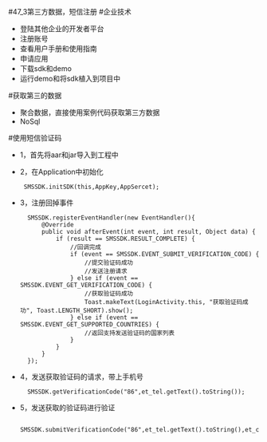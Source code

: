 #47_3第三方数据，短信注册
#企业技术
- 登陆其他企业的开发者平台
- 注册账号
- 查看用户手册和使用指南
- 申请应用
- 下载sdk和demo
- 运行demo和将sdk植入到项目中

#获取第三的数据
- 聚合数据，直接使用案例代码获取第三方数据
- NoSql

#使用短信验证码
- 1，首先将aar和jar导入到工程中 
- 2，在Application中初始化

       SMSSDK.initSDK(this,AppKey,AppSercet);
- 3，注册回掉事件

     	SMSSDK.registerEventHandler(new EventHandler(){
            @Override
            public void afterEvent(int event, int result, Object data) {
                if (result == SMSSDK.RESULT_COMPLETE) {
                    //回调完成
                    if (event == SMSSDK.EVENT_SUBMIT_VERIFICATION_CODE) {
                        //提交验证码成功
                        //发送注册请求
                    } else if (event == SMSSDK.EVENT_GET_VERIFICATION_CODE) {
                        //获取验证码成功
                        Toast.makeText(LoginActivity.this, "获取验证码成功", Toast.LENGTH_SHORT).show();
                    } else if (event == SMSSDK.EVENT_GET_SUPPORTED_COUNTRIES) {
                        //返回支持发送验证码的国家列表
                    }
                }
            }
        });
- 4，发送获取验证码的请求，带上手机号

      	SMSSDK.getVerificationCode("86",et_tel.getText().toString());
- 5，发送获取的验证码进行验证
 		
    	SMSSDK.submitVerificationCode("86",et_tel.getText().toString(),et_code.getText().toString());

